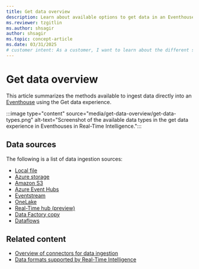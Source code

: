 ```yaml
---
title: Get data overview
description: Learn about available options to get data in an Eventhouse in Real-Time Intelligence.
ms.reviewer: tzgitlin
ms.author: shsagir
author: shsagir
ms.topic: concept-article
ms.date: 03/31/2025
# customer intent: As a customer, I want to learn about the different sources I can use to get data into an Eventhouse in Real-Time Intelligence.
---
```

# Get data overview

This article summarizes the methods available to ingest data directly into an [Eventhouse](eventhouse.md) using the Get data experience.

:::image type="content" source="media/get-data-overview/get-data-types.png" alt-text="Screenshot of the available data types in the get data experience in Eventhouses in Real-Time Intelligence.":::
## Data sources

The following is a list of data ingestion sources:

* [Local file](get-data-local-file.md)
* [Azure storage](get-data-azure-storage.md)
* [Amazon S3](get-data-amazon-s3.md)
* [Azure Event Hubs](get-data-event-hub.md)
* [Eventstream](get-data-eventstream.md)
* [OneLake](get-data-onelake.md)
* [Real-Time hub (preview)](get-data-real-time-hub.md)
* [Data Factory copy](../data-factory/connector-kql-database-copy-activity.md)
* [Dataflows](../data-factory/connector-azure-data-explorer.md)

## Related content

* [Overview of connectors for data ingestion](data-connectors/data-connectors.md)
* [Data formats supported by Real-Time Intelligence](ingestion-supported-formats.md)
